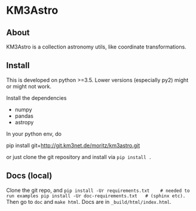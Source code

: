 # KM3Astro

## About

KM3Astro is a collection astronomy utils, like coordinate transformations.

## Install

This is developed on python >=3.5. Lower versions (especially py2)
might or might not work.

Install the dependencies

* numpy 
* pandas
* astropy

In your python env, do

  pip install git+http://git.km3net.de/moritz/km3astro.git

or just clone the git repository and install via ``pip install .``

## Docs (local)

Clone the git repo, and ```pip install -Ur requirements.txt    # needed to run examples
pip install -Ur doc-requirements.txt   # (sphinx etc).```
Then go to `doc` and `make html`. Docs are in `_build/html/index.html`.